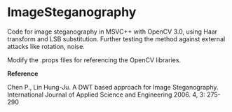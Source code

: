 # ImageSteganography

Code for image steganography in MSVC++ with OpenCV 3.0, using Haar transform and LSB substitution. Further testing the method against external attacks like rotation, noise.

Modify the .props files for referencing the OpenCV libraries.

<b>Reference </b> 

Chen P., Lin Hung-Ju. A DWT based approach for Image Steganography. International Journal of Applied Science and Engineering
2006. 4, 3: 275-290

